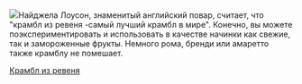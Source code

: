 <!--2025-05-31 20:19:26-->
<div class="yb">
  <div class="rss povarenok"><a href="https://www.povarenok.ru/recipes/show/182733/"><img src="https://www.povarenok.ru/data/cache/2025may/31/31/3178963_34207-640x480.jpg"></a>Найджела Лоусон, знаменитый английский повар, считает, что &quot;крамбл из ревеня -самый лучший крамбл в мире&quot;. Конечно, вы можете поэкспериментировать и использовать в качестве начинки как свежие, так и замороженные фрукты. Немного рома, бренди или амаретто также крамблу не помешает. <p class="titl"><a href="https://www.povarenok.ru/recipes/show/182733/">Крамбл из ревеня</a></p></div>
</div>
